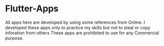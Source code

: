 # Flutter-Apps
All apps here are developed by using some references from Online.
I developed these apps only to practice my skills but not to steal or copy inforation from others
These apps are prohibited to use for any Commercial purpose.
